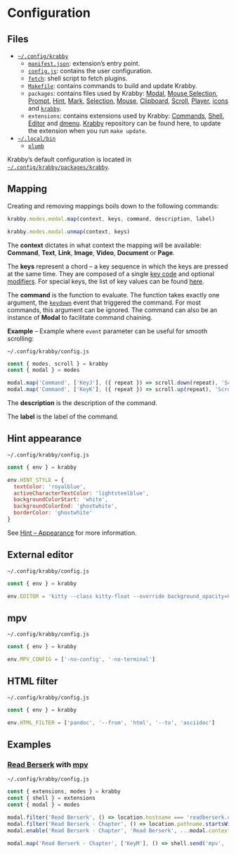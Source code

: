 # Configuration

## Files

- [`~/.config/krabby`](/share/krabby)
  - [`manifest.json`](/share/krabby/manifest.json): extension’s entry point.
  - [`config.js`](/share/krabby/config.js): contains the user configuration.
  - [`fetch`](/share/krabby/fetch): shell script to fetch plugins.
  - [`Makefile`](/share/krabby/Makefile): contains commands to build and update Krabby.
  - `packages`: contains files used by Krabby: [Modal], [Mouse Selection], [Prompt], [Hint], [Mark], [Selection], [Mouse], [Clipboard], [Scroll], [Player], [icons][Krabby icon] and [`krabby`](/src/krabby).
  - `extensions`: contains extensions used by Krabby: [Commands], [Shell], [Editor] and [dmenu].  [Krabby] repository can be found here, to update the extension when you run `make update`.
- [`~/.local/bin`](/bin)
  - [`plumb`](/bin/plumb)

Krabby’s default configuration is located in [`~/.config/krabby/packages/krabby`](/src/krabby).

## Mapping

Creating and removing mappings boils down to the following commands:

``` javascript
krabby.modes.modal.map(context, keys, command, description, label)
```

``` javascript
krabby.modes.modal.unmap(context, keys)
```

The **context** dictates in what context the mapping will be available:
**Command**, **Text**, **Link**, **Image**, **Video**, **Document** or **Page**.

The **keys** represent a chord – a key sequence in which the keys are pressed at
the same time.  They are composed of a single [key code][KeyboardEvent.code] and
optional [modifiers].  For special keys, the list of key values can be found
[here][Key Values].

The **command** is the function to evaluate.  The function takes exactly one
argument, the [`keydown`] event that triggered the command.  For most commands,
this argument can be ignored.  The command can also be an instance of **Modal**
to facilitate command chaining.

**Example** – Example where `event` parameter can be useful for smooth scrolling:

`~/.config/krabby/config.js`

``` javascript
const { modes, scroll } = krabby
const { modal } = modes

modal.map('Command', ['KeyJ'], ({ repeat }) => scroll.down(repeat), 'Scroll down', 'Scroll')
modal.map('Command', ['KeyK'], ({ repeat }) => scroll.up(repeat), 'Scroll up', 'Scroll')
```

The **description** is the description of the command.

The **label** is the label of the command.

## Hint appearance

`~/.config/krabby/config.js`

``` javascript
const { env } = krabby

env.HINT_STYLE = {
  textColor: 'royalblue',
  activeCharacterTextColor: 'lightsteelblue',
  backgroundColorStart: 'white',
  backgroundColorEnd: 'ghostwhite',
  borderColor: 'ghostwhite'
}
```

See [Hint – Appearance] for more information.

## External editor

`~/.config/krabby/config.js`

``` javascript
const { env } = krabby

env.EDITOR = 'kitty --class kitty-float --override background_opacity=0.75 kak "$1" -e "select $2.$3,$4.$5"'
```

## mpv

`~/.config/krabby/config.js`

``` javascript
const { env } = krabby

env.MPV_CONFIG = ['-no-config', '-no-terminal']
```

## HTML filter

`~/.config/krabby/config.js`

``` javascript
const { env } = krabby

env.HTML_FILTER = ['pandoc', '--from', 'html', '--to', 'asciidoc']
```

## Examples

### [Read Berserk] with [mpv]

`~/.config/krabby/config.js`

``` javascript
const { extensions, modes } = krabby
const { shell } = extensions
const { modal } = modes

modal.filter('Read Berserk', () => location.hostname === 'readberserk.com', 'Command')
modal.filter('Read Berserk · Chapter', () => location.pathname.startsWith('/chapter'), 'Read Berserk')
modal.enable('Read Berserk · Chapter', 'Read Berserk', ...modal.context.filters)

modal.map('Read Berserk · Chapter', ['KeyM'], () => shell.send('mpv', ...Array.from(document.querySelectorAll('.pages__img'), (image) => image.src)), 'Read Berserk with mpv', 'Read Berserk · Chapter')
```

[Krabby]: https://github.com/alexherbo2/krabby
[Krabby icon]: https://iconfinder.com/icons/877852/kanto_krabby_pokemon_water_icon

[Modal]: https://github.com/alexherbo2/modal.js
[Mouse Selection]: https://simonwep.github.io/selection/
[Prompt]: https://github.com/alexherbo2/prompt.js
[Hint]: https://github.com/alexherbo2/hint.js
[Hint – Appearance]: https://github.com/alexherbo2/hint.js#appearance
[Mark]: https://github.com/alexherbo2/mark.js
[Selection]: https://github.com/alexherbo2/selection.js
[Mouse]: https://github.com/alexherbo2/mouse.js
[Clipboard]: https://github.com/alexherbo2/clipboard.js
[Scroll]: https://github.com/alexherbo2/scroll.js
[Player]: https://github.com/alexherbo2/player.js

[Commands]: https://github.com/alexherbo2/chrome-commands
[Shell]: https://github.com/alexherbo2/chrome-shell
[Editor]: https://github.com/alexherbo2/chrome-editor
[dmenu]: https://github.com/alexherbo2/chrome-dmenu

[mpv]: https://mpv.io

[Read Berserk]: https://readberserk.com

[`keydown`]: https://developer.mozilla.org/en-US/docs/Web/API/Document/keydown_event
[KeyboardEvent.code]: https://developer.mozilla.org/en-US/docs/Web/API/KeyboardEvent/code
[Key Values]: https://developer.mozilla.org/en-US/docs/Web/API/KeyboardEvent/key/Key_Values
[Modifiers]: https://developer.mozilla.org/en-US/docs/Web/API/KeyboardEvent/key/Key_Values#Modifier_keys
